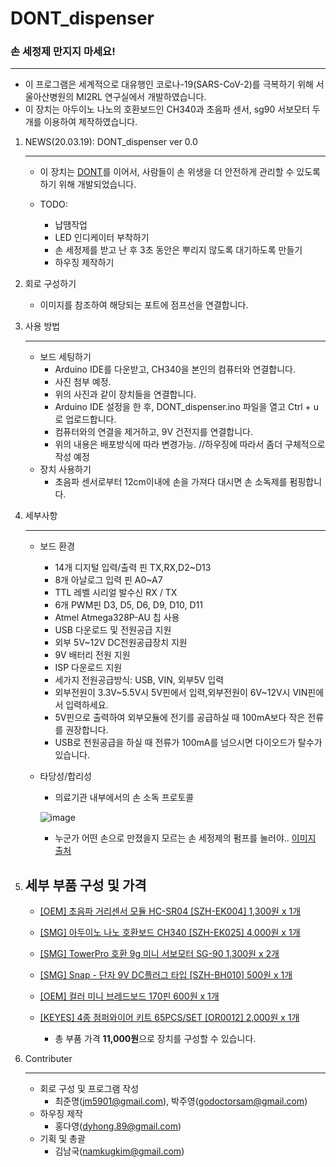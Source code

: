 # DONT_dispenser

### 손 세정제 만지지 마세요!

---

* 이 프로그램은 세계적으로 대유행인 코로나-19(SARS-CoV-2)를 극복하기 위해 서울아산병원의 MI2RL 연구실에서 개발하였습니다.
* 이 장치는 아두이노 나노의 호환보드인 CH340과 초음파 센서, sg90 서보모터 두개를 이용하여 제작하였습니다.



1. NEWS(20.03.19): DONT_dispenser ver 0.0

   ---

   * 이 장치는 [DONT](https://github.com/mi2rl/DONT)를 이어서, 사람들이 손 위생을 더 안전하게 관리할 수 있도록 하기 위해 개발되었습니다.

   * TODO:

     * 납땜작업
     * LED 인디케이터 부착하기
     * 손 세정제를 받고 난 후 3초 동안은 뿌리지 않도록 대기하도록 만들기
     * 하우징 제작하기

2. 회로 구성하기

   * 이미지를 참조하여 해당되는 포트에 점프선을 연결합니다.

3. 사용 방법

   ---

   * 보드 세팅하기
     * Arduino IDE를 다운받고, CH340을 본인의 컴퓨터와 연결합니다.
     * 사진 첨부 예정.
     * 위의 사진과 같이 장치들을 연결합니다.
     * Arduino IDE 설정을 한 후, DONT_dispenser.ino 파일을 열고 Ctrl + u로 업로드합니다.
     * 컴퓨터와의 연결을 제거하고, 9V 건전지를 연결합니다. 
     * 위의 내용은 배포방식에 따라 변경가능. //하우징에 따라서 좀더 구체적으로 작성 예정
   * 장치 사용하기
     * 초음파 센서로부터 12cm이내에 손을 가져다 대시면 손 소독제를 펌핑합니다.

   

4. 세부사항

   ---

   * 보드 환경
     * 14개 디지털 입력/출력 핀 TX,RX,D2~D13
     * 8개 아날로그 입력 핀 A0~A7
     * TTL 레벨 시리얼 발수신 RX / TX
     * 6개 PWM핀 D3, D5, D6, D9, D10, D11
     * Atmel Atmega328P-AU 칩 사용
     * USB 다운로드 및 전원공급 지원
     * 외부 5V~12V DC전원공급장치 지원
     * 9V 배터리 전원 지원
     * ISP 다운로드 지원
     * 세가지 전원공급방식: USB, VIN, 외부5V 입력
     * 외부전원이 3.3V~5.5V시 5V핀에서 입력,외부전원이 6V~12V시 VIN핀에서 입력하세요.
     * 5V핀으로 출력하여 외부모듈에 전기를 공급하실 때 100mA보다 작은 전류를 권장합니다.
     * USB로 전원공급을 하실 때 전류가 100mA를 넘으시면 다이오드가 탈수가 있습니다.
   * 타당성/합리성
     * 의료기관 내부에서의 손 소독 프로토콜 
     
     ![image](https://user-images.githubusercontent.com/42925197/77128036-0501e080-6a92-11ea-95b0-d44aaafe9b44.png)
       * 누군가 어떤 손으로 만졌을지 모르는 손 세정제의 펌프를 눌러야..
       [이미지 출처](http://www.koshic.org)
       
5. 세부 부품 구성 및 가격
   ---

   * [[OEM] 초음파 거리센서 모듈 HC-SR04 [SZH-EK004] 1,300원 x 1개](http://www.devicemart.co.kr/goods/view?no=10768512.)

   * [[SMG] 아두이노 나노 호환보드 CH340 [SZH-EK025] 4,000원 x 1개](http://www.devicemart.co.kr/goods/view?no=13420393.)

   * [[SMG] TowerPro 호환 9g 미니 서보모터 SG-90 1,300원 x  2개](http://www.devicemart.co.kr/goods/view?no=11284214. )

   * [[SMG] Snap - 단자 9V DC플러그 타입 [SZH-BH010] 500원 x 1개](http://www.devicemart.co.kr/goods/view?no=13230455. )

   * [[OEM] 컬러 미니 브레드보드 170핀 600원 x 1개](http://www.devicemart.co.kr/goods/view?no=13295046. )

   * [[KEYES] 4종 점퍼와이어 키트 65PCS/SET [OR0012] 2,000원 x 1개](http://www.devicemart.co.kr/goods/view?no=1329628)

      * 총 부품 가격 **11,000원**으로 장치를 구성할 수 있습니다.

6. Contributer

   ---

   * 회로 구성 및 프로그램 작성
     * 최준명([jm5901@gmail.com](mailto:jm5901@gmail.com)), 박주영(godoctorsam@gmail.com)
   * 하우징 제작
     * 홍다영(dyhong.89@gmail.com)
   * 기획 및 총괄
     * 김남국([namkugkim@gmail.com](mailto:namkugkim@gmail.com))
